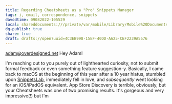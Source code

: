 ```yaml
---
title: Regarding Cheatsheets as a "Pro" Snippets Manager
tags: i, email, correspondence, snippets
davodtime: 09082022-105529
local: shareddocuments:///private/var/mobile/Library/Mobile%20Documents/iCloud~md~obsidian/Documents/OBSHIDDIAN/drafts/4C3EB998-15EF-40DD-AA25-CEF2239A5576.md
dg-publish: true
share: true
draft: drafts://open?uuid=4C3EB998-15EF-40DD-AA25-CEF2239A5576
---
```

adam@overdesigned.net
Hey Adam!

I'm reaching out to you purely out of lighthearted curiosity, not to submit formal feedback or even something feature suggestion-y. Basically, I came back to macOS at the beginning of this year after a 10 year hiatus, stumbled upon [SnippetsLab](https://apps.apple.com/us/app/snippetslab/id1006087419), immediately fell in love, and *subsequently* went looking for an iOS/iPadOS equivalent. App Store Discovery is terrible, obviously, but your Cheatsheets was one of two promising results. It's gorgeous and very impressive(!) but I'm 